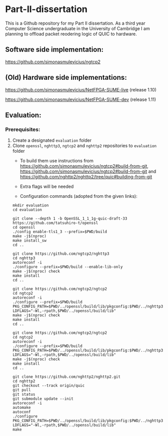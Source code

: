# Part-II-dissertation
This is a Github repository for my Part II dissertation. As a third year Computer Science undergraduate in the University of Cambridge I am planning to offload packet reodering logic of QUIC to hardware.

## Software side implementation:

https://github.com/simonasmulevicius/ngtcp2

## (Old) Hardware side implementations:

https://github.com/simonasmulevicius/NetFPGA-SUME-live (release 1.10)

https://github.com/simonasmulevicius/NetFPGA-SUME-dev (release 1.11)

## Evaluation:
### Prerequisites:
1. Create a designated `evaluation` folder
2. Clone `openssl`, `nghttp3`, `ngtcp2` and `nghttp2` repositories to `evaluation` folder 
    - To build them use instructions from https://github.com/simonasmulevicius/ngtcp2#build-from-git, https://github.com/simonasmulevicius/ngtcp2#build-from-git and https://github.com/nghttp2/nghttp2/tree/quic#building-from-git

    - Extra flags will be needed 

    - Configuration commands (adopted from the given links):
    ```
    mkdir evaluation
    cd evaluation  

    git clone --depth 1 -b OpenSSL_1_1_1g-quic-draft-33 https://github.com/tatsuhiro-t/openssl
    cd openssl
    ./config enable-tls1_3 --prefix=$PWD/build
    make -j$(nproc)
    make install_sw
    cd ..  

    git clone https://github.com/ngtcp2/nghttp3
    cd nghttp3
    autoreconf -i
    ./configure --prefix=$PWD/build --enable-lib-only
    make -j$(nproc) check
    make install
    cd ..  

    git clone https://github.com/ngtcp2/ngtcp2
    cd ngtcp2
    autoreconf -i
    ./configure --prefix=$PWD/build PKG_CONFIG_PATH=$PWD/../openssl/build/lib/pkgconfig:$PWD/../nghttp3/build/lib/pkgconfig LDFLAGS="-Wl,-rpath,$PWD/../openssl/build/lib"
    make -j$(nproc) check
    make install
    cd ..
    
    git clone https://github.com/ngtcp2/ngtcp2
    cd ngtcp2
    autoreconf -i
    ./configure --prefix=$PWD/build PKG_CONFIG_PATH=$PWD/../openssl/build/lib/pkgconfig:$PWD/../nghttp3/build/lib/pkgconfig LDFLAGS="-Wl,-rpath,$PWD/../openssl/build/lib"
    make -j$(nproc) check
    make install
    cd ..  

    git clone https://github.com/nghttp2/nghttp2.git
    cd nghttp2
    git checkout --track origin/quic
    git pull
    git status
    git submodule update --init
    autoreconf -i
    automake
    autoconf
    ./configure PKG_CONFIG_PATH=$PWD/../openssl/build/lib/pkgconfig:$PWD/../nghttp3/build/lib/pkgconfig:$PWD/../ngtcp2/build/lib/pkgconfig LDFLAGS="-Wl,-rpath,$PWD/../openssl/build/lib"
    make
    ```